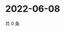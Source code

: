# 2022-06-08

共 0 条

<!-- BEGIN WEIBO -->
<!-- 最后更新时间 Wed Jun 08 2022 15:12:51 GMT+0800 (China Standard Time) -->

<!-- END WEIBO -->
